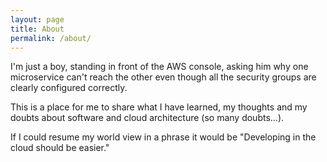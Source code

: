 ```yaml
---
layout: page
title: About
permalink: /about/
---
```


I'm just a boy, standing in front of the AWS console, asking him why one microservice can't reach the other even though all the security groups are clearly configured correctly.

This is a place for me to share what I have learned, my thoughts and my doubts about software and cloud architecture (so many doubts...).

If I could resume my world view in a phrase it would be "Developing in the cloud should be easier."

